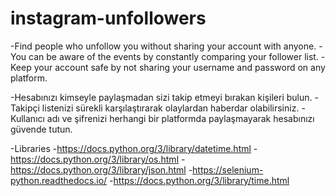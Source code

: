 # instagram-unfollowers
-Find people who unfollow you without sharing your account with anyone. -You can be aware of the events by constantly comparing your follower list. -Keep your account safe by not sharing your username and password on any platform.

-Hesabınızı kimseyle paylaşmadan sizi takip etmeyi bırakan kişileri bulun. -Takipçi listenizi sürekli karşılaştırarak olaylardan haberdar olabilirsiniz. -Kullanıcı adı ve şifrenizi herhangi bir platformda paylaşmayarak hesabınızı güvende tutun.

-Libraries -https://docs.python.org/3/library/datetime.html -https://docs.python.org/3/library/os.html -https://docs.python.org/3/library/json.html -https://selenium-python.readthedocs.io/ -https://docs.python.org/3/library/time.html
